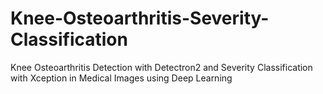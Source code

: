 # Knee-Osteoarthritis-Severity-Classification
Knee Osteoarthritis Detection with Detectron2 and Severity Classification with Xception in Medical Images using Deep Learning
